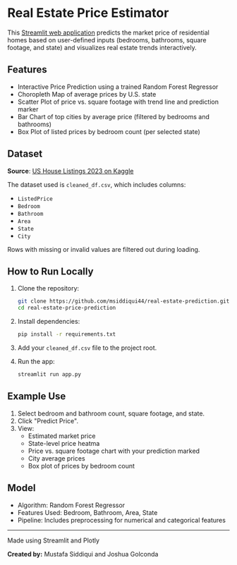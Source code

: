 # Real Estate Price Estimator

This [Streamlit web application](https://mj-real-estate-predictor.streamlit.app)  predicts the market price of residential homes based on user-defined inputs (bedrooms, bathrooms, square footage, and state) and visualizes real estate trends interactively.

## Features
- Interactive Price Prediction using a trained Random Forest Regressor
- Choropleth Map of average prices by U.S. state
- Scatter Plot of price vs. square footage with trend line and prediction marker
- Bar Chart of top cities by average price (filtered by bedrooms and bathrooms)
- Box Plot of listed prices by bedroom count (per selected state)

## Dataset
**Source**: [US House Listings 2023 on Kaggle](https://www.kaggle.com/datasets/febinphilips/us-house-listings-2023?resource=download)

The dataset used is `cleaned_df.csv`, which includes columns:
- `ListedPrice`
- `Bedroom`
- `Bathroom`
- `Area`
- `State`
- `City`

Rows with missing or invalid values are filtered out during loading.

## How to Run Locally
1. Clone the repository:
   ```bash
   git clone https://github.com/msiddiqui44/real-estate-prediction.git
   cd real-estate-price-prediction
   ```

2. Install dependencies:
   ```bash
   pip install -r requirements.txt
   ```

3. Add your `cleaned_df.csv` file to the project root.

4. Run the app:
   ```bash
   streamlit run app.py
   ```

## Example Use
1. Select bedroom and bathroom count, square footage, and state.
2. Click "Predict Price".
3. View:
   - Estimated market price
   - State-level price heatma
   - Price vs. square footage chart with your prediction marked
   - City average prices
   - Box plot of prices by bedroom count

## Model
- Algorithm: Random Forest Regressor
- Features Used: Bedroom, Bathroom, Area, State
- Pipeline: Includes preprocessing for numerical and categorical features
---

Made using Streamlit and Plotly

**Created by:** Mustafa Siddiqui and Joshua Golconda

